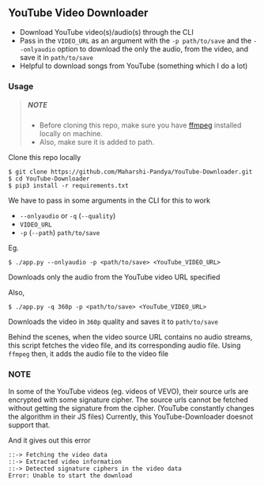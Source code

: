 ## YouTube Video Downloader

- Download YouTube video(s)/audio(s) through the CLI
- Pass in the `VIDEO_URL` as an argument with the `-p path/to/save` and the `--onlyaudio` option
  to download the only the audio, from the video, and save it in `path/to/save`
- Helpful to download songs from YouTube (something which I do a lot)

### Usage

> ##### NOTE
>
> - Before cloning this repo, make sure you have [ffmpeg](https://ffmpeg.org/ffmpeg.html "ffmpeg homepage")
> installed locally on machine.
> - Also, make sure it is added to path.


Clone this repo locally

```
$ git clone https://github.com/Maharshi-Pandya/YouTube-Downloader.git
$ cd YouTube-Downloader
$ pip3 install -r requirements.txt
```

We have to pass in some arguments in the CLI for this to work

- `--onlyaudio` or `-q` (`--quality`)
- `VIDEO_URL`
- `-p` (`--path`) `path/to/save`

Eg.

```
$ ./app.py --onlyaudio -p <path/to/save> <YouTube_VIDEO_URL>
```

Downloads only the audio from the YouTube video URL specified

Also,

```
$ ./app.py -q 360p -p <path/to/save> <YouTube_VIDEO_URL>
```

Downloads the video in `360p` quality and saves it to `path/to/save`

Behind the scenes, when the video source URL contains no audio streams, this script fetches the video
file, and its corresponding audio file.
Using `ffmpeg` then, it adds the audio file to the video file

### NOTE

In some of the YouTube videos (eg. videos of VEVO), their source urls are encrypted with some signature cipher.
The source urls cannot be fetched without getting the signature from the cipher. (YouTube constantly
changes the algorithm in their JS files)
Currently, this YouTube-Downloader doesnot support that.

And it gives out this error

```
::-> Fetching the video data
::-> Extracted video information
::-> Detected signature ciphers in the video data
Error: Unable to start the download
```
